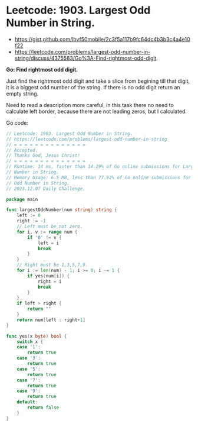 # Leetcode: 1903. Largest Odd Number in String.

- https://gist.github.com/lbvf50mobile/2c3f5a117b9fc64dc4b3b3c4a4e10f22
- https://leetcode.com/problems/largest-odd-number-in-string/discuss/4375583/Go%3A-Find-rightmost-odd-digit.

**Go: Find rightmost odd digit.**

Just find the rightmost odd digit and take a slice from begining till that digit,
it is a biggest odd number of the string. If there is no odd digit return an
empty string.

Need to read a description more careful, in this task there no need to
calculate left border, because there are not leading zeros, but I calculated.

Go code:
```Go
// Leetcode: 1903. Largest Odd Number in String.
// https://leetcode.com/problems/largest-odd-number-in-string
// = = = = = = = = = = = = = =
// Accepted.
// Thanks God, Jesus Christ!
// = = = = = = = = = = = = = =
// Runtime: 14 ms, faster than 14.29% of Go online submissions for Largest Odd
// Number in String.
// Memory Usage: 6.5 MB, less than 77.92% of Go online submissions for Largest
// Odd Number in String.
// 2023.12.07 Daily Challenge.

package main

func largestOddNumber(num string) string {
	left := 0
	right := -1
	// Left must be not zero.
	for i, v := range num {
		if '0' != v {
			left = i
			break
		}
	}
	// Right must be 1,3,5,7,9.
	for i := len(num) - 1; i >= 0; i -= 1 {
		if yes(num[i]) {
			right = i
			break
		}
	}
	if left > right {
		return ""
	}
	return num[left : right+1]
}

func yes(x byte) bool {
	switch x {
	case '1':
		return true
	case '3':
		return true
	case '5':
		return true
	case '7':
		return true
	case '9':
		return true
	default:
		return false
	}
}
```
